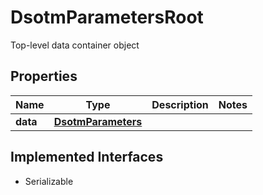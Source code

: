 

# DsotmParametersRoot

Top-level data container object

## Properties

Name | Type | Description | Notes
------------ | ------------- | ------------- | -------------
**data** | [**DsotmParameters**](DsotmParameters.md) |  | 


## Implemented Interfaces

* Serializable


